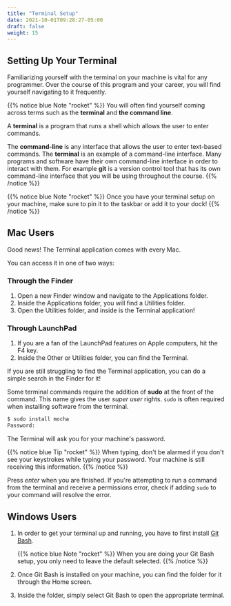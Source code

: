 ```yaml
---
title: "Terminal Setup"
date: 2021-10-01T09:28:27-05:00
draft: false
weight: 15
---
```


## Setting Up Your Terminal

Familiarizing yourself with the terminal on your machine is vital for any programmer. Over the course of this program and your career, you will find yourself navigating to it frequently.

{{% notice blue Note "rocket" %}}
You will often find yourself coming across terms such as the **terminal** and **the command line**. 

A **terminal** is a program that runs a shell which allows the user to enter commands. 

The **command-line** is any interface that allows the user to enter text-based commands. The **terminal** is an example of a command-line interface. Many programs and software have their own command-line interface in order to interact with them. For example **git** is a version control tool that has its own command-line interface that you will be using throughout the course.
{{% /notice %}}

{{% notice blue Note "rocket" %}}
Once you have your terminal setup on your machine, make sure to pin it to the taskbar or add it to your dock!
{{% /notice %}}

## Mac Users

Good news! The Terminal application comes with every Mac.

You can access it in one of two ways:

### Through the Finder

1. Open a new Finder window and navigate to the Applications folder.
1. Inside the Applications folder, you will find a Utilities folder.
1. Open the Utilities folder, and inside is the Terminal application!

### Through LaunchPad

1. If you are a fan of the LaunchPad features on Apple computers, hit the F4 key.
1. Inside the Other or Utilities folder, you can find the Terminal.

If you are still struggling to find the Terminal application, you can do a simple search in the Finder for it!

Some terminal commands require the addition of **sudo** at the front of the command. This name gives the user *super user* rights. `sudo` is often required when installing software from the terminal.

```bash
$ sudo install mocha
Password:
```

The Terminal will ask you for your machine's password.

{{% notice blue Tip "rocket" %}}
When typing, don't be alarmed if you don't see your keystrokes while typing your password. Your machine is still receiving this information.
{{% /notice %}}

Press *enter* when you are finished. If you're attempting to run a command from the terminal and receive a permissions error, check if adding `sudo` to your command will resolve the error.

## Windows Users

1. In order to get your terminal up and running, you have to first install [Git Bash](https://git-scm.com/downloads/).

   {{% notice blue Note "rocket" %}}
   When you are doing your Git Bash setup, you only need to leave the default selected.
   {{% /notice %}}

1. Once Git Bash is installed on your machine, you can find the folder for it through the Home screen.
1. Inside the folder, simply select Git Bash to open the appropriate terminal.